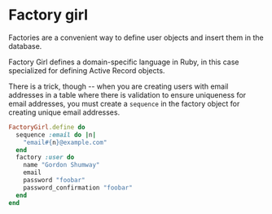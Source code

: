 # Factory girl
Factories are a convenient way to define user objects and insert them in the database.

Factory Girl defines a domain-specific language in Ruby, in this case specialized for defining Active Record objects.

There is a trick, though -- when you are creating users with email addresses in a table where there is validation to ensure uniqueness for email addresses, you must create a `sequence` in the factory object for creating unique email addresses.


```ruby
FactoryGirl.define do
  sequence :email do |n|
    "email#{n}@example.com"
  end
  factory :user do
    name "Gordon Shumway"
    email
    password "foobar"
    password_confirmation "foobar"
  end
end
```

